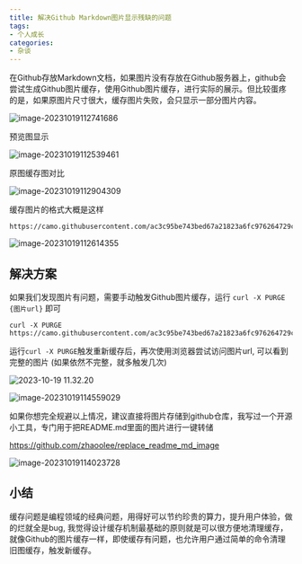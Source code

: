 ```yaml
---
title: 解决Github Markdown图片显示残缺的问题
tags:
- 个人成长
categories:
- 杂谈
---
```



在Github存放Markdown文档，如果图片没有存放在Github服务器上，github会尝试生成Github图片缓存，使用Github图片缓存，进行实际的展示。但比较蛋疼的是，如果原图片尺寸很大，缓存图片失败，会只显示一部分图片内容。

![image-20231019112741686](https://cdn.fangyuanxiaozhan.com/assets/1697686062230aZR3mDEN.png)



预览图显示

![image-20231019112539461](https://cdn.fangyuanxiaozhan.com/assets/1697685939963ERRzbDA5.png)

原图缓存图对比

![image-20231019112904309](https://cdn.fangyuanxiaozhan.com/assets/16976861447800WMb56cC.png)

缓存图片的格式大概是这样

```
https://camo.githubusercontent.com/ac3c95be743bed67a21823a6fc976264729c84678d5fd557aca8c71bf5a5a632/68747470733a2f2f63646e2e66616e677975616e7869616f7a68616e2e636f6d2f6173736574732f313631353532393239373634385244376843686a7a2e6a706567
```

![image-20231019112614355](https://cdn.fangyuanxiaozhan.com/assets/1697685974826mfFX72M5.png)



## 解决方案

如果我们发现图片有问题，需要手动触发Github图片缓存，运行 `curl -X PURGE {图片url}` 即可

```
curl -X PURGE https://camo.githubusercontent.com/ac3c95be743bed67a21823a6fc976264729c84678d5fd557aca8c71bf5a5a632/68747470733a2f2f63646e2e66616e677975616e7869616f7a68616e2e636f6d2f6173736574732f313631353532393239373634385244376843686a7a2e6a706567
```



运行`curl -X PURGE`触发重新缓存后，再次使用浏览器尝试访问图片url, 可以看到完整的图片 (如果依然不完整，就多触发几次)

![2023-10-19 11.32.20](https://cdn.fangyuanxiaozhan.com/assets/1697686457334s7KGjcyA.gif)

![image-20231019114559029](https://cdn.fangyuanxiaozhan.com/assets/1697687159413kkCESGFc.png)

如果你想完全规避以上情况，建议直接将图片存储到github仓库，我写过一个开源小工具，专门用于把README.md里面的图片进行一键转储

https://github.com/zhaoolee/replace_readme_md_image



![image-20231019114023728](https://cdn.fangyuanxiaozhan.com/assets/1697686824293MhsQ3ypE.png)



## 小结

缓存问题是编程领域的经典问题，用得好可以节约珍贵的算力，提升用户体验，做的烂就全是bug, 我觉得设计缓存机制最基础的原则就是可以很方便地清理缓存，就像Github的图片缓存一样，即使缓存有问题，也允许用户通过简单的命令清理旧图缓存，触发新缓存。
